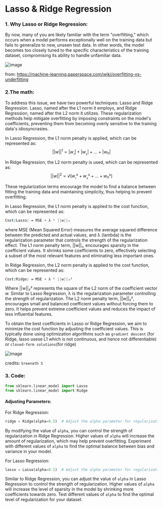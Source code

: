 # Lasso & Ridge Regression

### 1. Why Lasso or Ridge Regression:

By now, many of you are likely familiar with the term "overfitting," which occurs when a model performs exceptionally well on the training data but fails to generalize to new, unseen test data. In other words, the model becomes too closely tuned to the specific characteristics of the training dataset, compromising its ability to handle unfamiliar data.

![image](https://github.com/IslemBouzidi/DataScience/assets/87117961/0064dc84-0aa7-4006-8050-04b5c750d450)

from: https://machine-learning.paperspace.com/wiki/overfitting-vs-underfitting

### 2.The math:
To address this issue, we have two powerful techniques: Lasso and Ridge Regression. Lasso, named after the L1 norm it employs, and Ridge Regression, named after the L2 norm it utilizes. These regularization methods help mitigate overfitting by imposing constraints on the model's coefficients, preventing them from becoming overly sensitive to the training data's idiosyncrasies.

In Lasso Regression, the L1 norm penalty is applied, which can be represented as:
$$||w||^1 = |w_₁| + |w_₂| + ... + |w_n|$$

In Ridge Regression, the L2 norm penalty is used, which can be represented as:
$$||w||^2 = √(w_₁² + w_₂² + ... + w_n²)$$

These regularization terms encourage the model to find a balance between fitting the training data and maintaining simplicity, thus helping to prevent overfitting.

In Lasso Regression, the L1 norm penalty is applied to the cost function, which can be represented as:

```scss
Cost(Lasso) = MSE + λ * ||w||₁
```
where MSE (Mean Squared Error) measures the average squared difference between the predicted and actual values, and λ (lambda) is the regularization parameter that controls the strength of the regularization effect. The L1 norm penalty term, ||w||₁, encourages sparsity in the coefficient values. It shrinks some coefficients to zero, effectively selecting a subset of the most relevant features and eliminating less important ones.



In Ridge Regression, the L2 norm penalty is applied to the cost function, which can be represented as:

```scss
Cost(Ridge) = MSE + λ * ||w||₂²
```
Where ||w||₂² represents the square of the L2 norm of the coefficient vector w. Similar to Lasso Regression, λ is the regularization parameter controlling the strength of regularization. The L2 norm penalty term, ||w||₂², encourages small and balanced coefficient values without forcing them to zero. It helps prevent extreme coefficient values and reduces the impact of less influential features.

To obtain the best coefficients in Lasso or Ridge Regression, we aim to minimize the cost function by adjusting the coefficient values. This is typically done using optimization algorithms such as `gradient descent` (for Ridge, lasso usese  L1 which is not continuous, and hence not differentiable) or `closed-form solutions`(for ridge)

![image](https://github.com/IslemBouzidi/DataScience/assets/87117961/0ca59c78-f1c5-4808-bf4a-8410ddc001bb)


credits: `Sreenath S`

### 3. Code:
``` python
from sklearn.linear_model import Lasso
from sklearn.linear_model import Ridge
```
#### Adjusting Parameters:

For Ridge Regression:
```python
ridge = Ridge(alpha=0.5)  # Adjust the alpha parameter for regularization strength
```
By modifying the value of `alpha`, you can control the strength of regularization in Ridge Regression. Higher values of `alpha` will increase the amount of regularization, which may help prevent overfitting. Experiment with different values of `alpha` to find the optimal balance between bias and variance in your model.

For Lasso Regression:
```python
lasso = Lasso(alpha=0.1)  # Adjust the alpha parameter for regularization strength
```
Similar to Ridge Regression, you can adjust the value of `alpha` in Lasso Regression to control the strength of regularization. Higher values of `alpha` will increase the level of sparsity in the model by shrinking more coefficients towards zero. Test different values of `alpha` to find the optimal level of regularization for your dataset.
